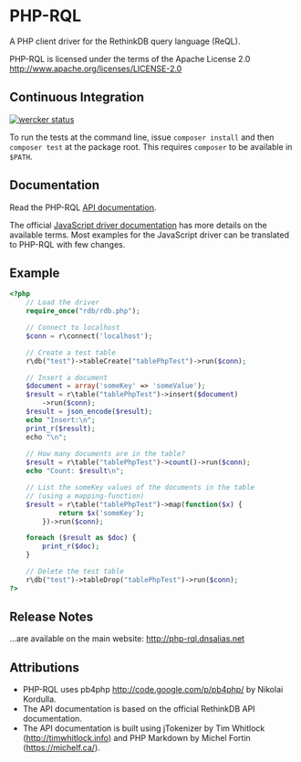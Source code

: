 PHP-RQL
=======

A PHP client driver for the RethinkDB query language (ReQL).

PHP-RQL is licensed under the terms of the Apache License 2.0 http://www.apache.org/licenses/LICENSE-2.0

Continuous Integration
-----------------------
[![wercker status](https://app.wercker.com/status/931a7097f0ad9c272bd489f4dd16ab3e/m "wercker status")](https://app.wercker.com/project/bykey/931a7097f0ad9c272bd489f4dd16ab3e)

To run the tests at the command line, issue `composer install` and then `composer test` at the package root. This requires `composer` to be available in `$PATH`.

Documentation
----------------

Read the PHP-RQL [API documentation](http://danielmewes.dnsalias.net/~daniel/php-rql-api/).

The official [JavaScript driver documentation](http://rethinkdb.com/api/javascript/) has more details on the available terms. Most examples for the JavaScript driver can be translated to PHP-RQL with few changes.

Example
----------------

```php
<?php
    // Load the driver
    require_once("rdb/rdb.php");

    // Connect to localhost
    $conn = r\connect('localhost');

    // Create a test table
    r\db("test")->tableCreate("tablePhpTest")->run($conn);

    // Insert a document
    $document = array('someKey' => 'someValue');
    $result = r\table("tablePhpTest")->insert($document)
        ->run($conn);
    $result = json_encode($result);
    echo "Insert:\n";
    print_r($result);
    echo "\n";
    
    // How many documents are in the table?
    $result = r\table("tablePhpTest")->count()->run($conn);
    echo "Count: $result\n";

    // List the someKey values of the documents in the table
    // (using a mapping-function)
    $result = r\table("tablePhpTest")->map(function($x) {
            return $x('someKey');
        })->run($conn);

    foreach ($result as $doc) {
        print_r($doc);
    }

    // Delete the test table
    r\db("test")->tableDrop("tablePhpTest")->run($conn);
?>
```

Release Notes
----------------

...are available on the main website: http://php-rql.dnsalias.net


Attributions
------------
* PHP-RQL uses pb4php http://code.google.com/p/pb4php/ by Nikolai Kordulla.
* The API documentation is based on the official RethinkDB API documentation.
* The API documentation is built using jTokenizer by Tim Whitlock (http://timwhitlock.info) and PHP Markdown by Michel Fortin (https://michelf.ca/).
